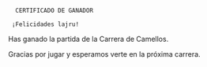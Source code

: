       CERTIFICADO DE GANADOR

     ¡Felicidades lajru!

Has ganado la partida de la Carrera de Camellos.

Gracias por jugar y esperamos verte en la próxima carrera.
